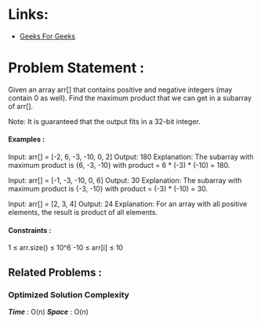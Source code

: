 # Links:

- [Geeks For Geeks](https://www.geeksforgeeks.org/problems/maximum-product-subarray3604/1)

# Problem Statement :

Given an array arr[] that contains positive and negative integers (may contain 0 as well). Find the maximum product that we can get in a subarray of arr[].

Note: It is guaranteed that the output fits in a 32-bit integer.

#### Examples :

Input: arr[] = [-2, 6, -3, -10, 0, 2]
Output: 180
Explanation: The subarray with maximum product is {6, -3, -10} with product = 6 * (-3) * (-10) = 180.


Input: arr[] = [-1, -3, -10, 0, 6]
Output: 30
Explanation: The subarray with maximum product is {-3, -10} with product = (-3) * (-10) = 30.


Input: arr[] = [2, 3, 4] 
Output: 24 
Explanation: For an array with all positive elements, the result is product of all elements. 

#### Constraints :

1 ≤ arr.size() ≤ 10^6
-10  ≤  arr[i]  ≤  10



## Related Problems :


### Optimized Solution Complexity

**_Time_** : O(n)
**_Space_** : O(n)